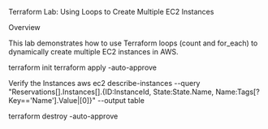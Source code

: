 Terraform Lab: Using Loops to Create Multiple EC2 Instances

Overview

This lab demonstrates how to use Terraform loops (count and for_each) to dynamically create multiple EC2 instances in AWS.


terraform init
terraform apply -auto-approve

Verify the Instances
aws ec2 describe-instances --query "Reservations[].Instances[].{ID:InstanceId, State:State.Name, Name:Tags[?Key=='Name'].Value|[0]}" --output table


terraform destroy -auto-approve
